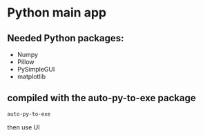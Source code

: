 # Python main app

## Needed Python packages:

- Numpy
- Pillow
- PySimpleGUI
- matplotlib   

## compiled with the auto-py-to-exe package
```bash
auto-py-to-exe
```
then use UI